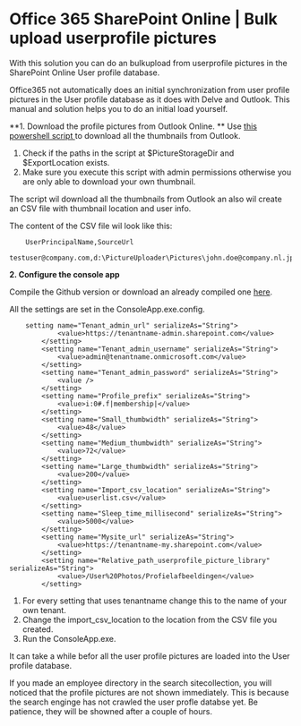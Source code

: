 # Office 365 SharePoint Online | Bulk upload userprofile pictures

With this solution you can do an bulkupload from userprofile pictures in the SharePoint Online User profile database.

Office365 not automatically does an initial synchronization from user profile pictures in the User profile database  as it does with Delve and Outlook.  This manual and solution helps you to do an initial load yourself.


**1. Download  the profile pictures from Outlook Online. **
  Use [this powershell script ](https://drive.google.com/file/d/1mzGZdV_xXQrvJ7iX_WXns688R8nK0WZM/view?usp=sharing "this") to download all the  thumbnails from Outlook. 

1. Check if the paths in the script at $PictureStorageDir and $ExportLocation exists.
2. Make sure you execute this script with admin permissions otherwise you are only able to download your own thumbnail.

The script wil download all the thumbnails from Outlook an also wil create an CSV file with thumbnail location and user info.

The content of the CSV file wil look like this:

		UserPrincipalName,SourceUrl
		testuser@company.com,d:\PictureUploader\Pictures\john.doe@company.nl.jpg

**2. Configure the console app**

Compile the Github version or download an already compiled one [here](https://drive.google.com/open?id=1yjc8b4bZRvIPZclLf0kgsmNeVozZ0_Rq "here").

All the settings are set in the ConsoleApp.exe.config. 

		setting name="Tenant_admin_url" serializeAs="String">
                <value>https://tenantname-admin.sharepoint.com</value>
            </setting>
            <setting name="Tenant_admin_username" serializeAs="String">
                <value>admin@tenantname.onmicrosoft.com</value>
            </setting>
            <setting name="Tenant_admin_password" serializeAs="String">
                <value />
            </setting>
            <setting name="Profile_prefix" serializeAs="String">
                <value>i:0#.f|membership|</value>
            </setting>
            <setting name="Small_thumbwidth" serializeAs="String">
                <value>48</value>
            </setting>
            <setting name="Medium_thumbwidth" serializeAs="String">
                <value>72</value>
            </setting>
            <setting name="Large_thumbwidth" serializeAs="String">
                <value>200</value>
            </setting>
            <setting name="Import_csv_location" serializeAs="String">
                <value>userlist.csv</value>
            </setting>
            <setting name="Sleep_time_millisecond" serializeAs="String">
                <value>5000</value>
            </setting>
            <setting name="Mysite_url" serializeAs="String">
                <value>https://tenantname-my.sharepoint.com</value>
            </setting>
            <setting name="Relative_path_userprofile_picture_library" serializeAs="String">
                <value>/User%20Photos/Profielafbeeldingen</value>
            </setting>


1.  For every setting that uses tenantname change this to the name of your own tenant. 
2.  Change the import_csv_location to the location from the CSV file you created.
3.  Run the ConsoleApp.exe.

It can take a while befor all the user profile pictures are loaded into the User profile database. 

If you made an employee directory in the search sitecollection, you will noticed that the profile pictures are not shown immediately. This is because the search enginge has not crawled the user profle databse yet. Be patience, they will be showned after a couple of hours. 






  
















